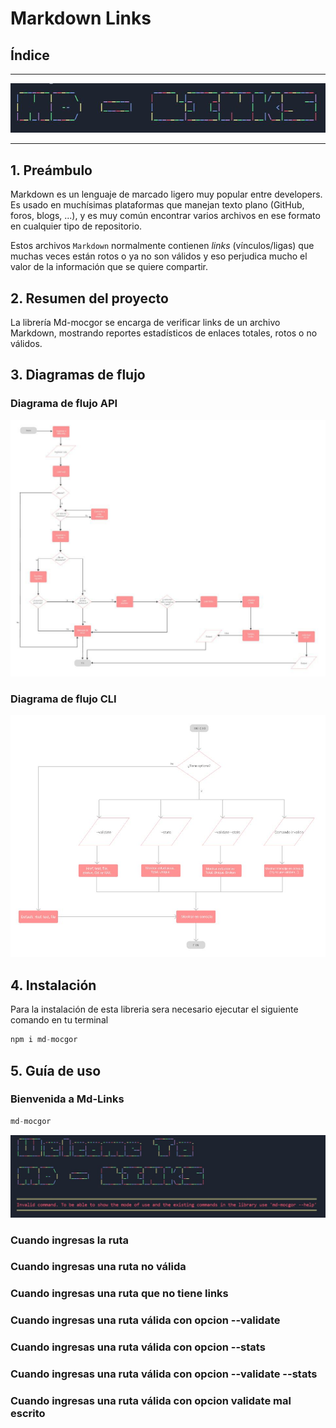 # Markdown Links

## Índice


***
![imagen1](img/banner.JPG)
***

## 1. Preámbulo

Markdown es un lenguaje de marcado ligero muy popular entre developers. Es usado en muchísimas plataformas que
manejan texto plano (GitHub, foros, blogs, ...), y es muy común encontrar varios archivos en ese formato en cualquier tipo de repositorio.

Estos archivos `Markdown` normalmente contienen _links_ (vínculos/ligas) que muchas veces están rotos o ya no son válidos y eso perjudica mucho el valor de la información que se quiere compartir.

## 2. Resumen del proyecto

La librería Md-mocgor se encarga de verificar links de un archivo Markdown, mostrando reportes estadísticos de enlaces totales, rotos o no válidos.

## 3. Diagramas de flujo
### Diagrama de flujo API
![imagen2](img/api.jpg)
### Diagrama de flujo CLI
![imagen3](img/cli.JPG)

## 4. Instalación


Para la instalación de esta libreria sera necesario ejecutar el siguiente comando en tu terminal

``` js
npm i md-mocgor
```

## 5. Guía de uso 
### Bienvenida a Md-Links
``` js
md-mocgor
```
![imagen4](img/welcomeToMdLInks.JPG)

### Cuando ingresas la ruta
### Cuando ingresas una ruta no válida
### Cuando ingresas una ruta que no tiene links
### Cuando ingresas una ruta válida con opcion --validate
### Cuando ingresas una ruta válida con opcion --stats
### Cuando ingresas una ruta válida con opcion --validate --stats
### Cuando ingresas una ruta válida con opcion validate mal escrito
